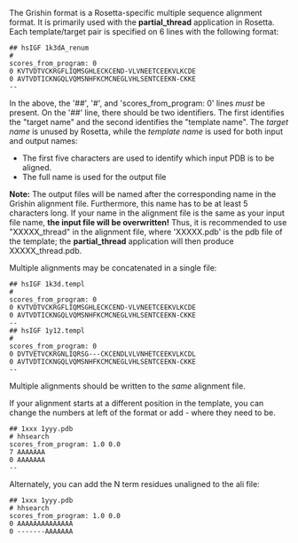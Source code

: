 The Grishin format is a Rosetta-specific multiple sequence alignment format.  It is primarily used with the **partial_thread** application in Rosetta.  Each template/target pair is specified on 6 lines with the following format:

    ## hsIGF 1k3dA_renum
    #
    scores_from_program: 0
    0 KVTVDTVCKRGFLIQMSGHLECKCEND-VLVNEETCEEKVLKCDE
    0 AVTVDTICKNGQLVQMSNHFKCMCNEGLVHLSENTCEEKN-CKKE
    --

In the above, the '##', '#', and 'scores_from_program: 0' lines _must_ be present.  On the '##' line, there should be two identifiers.  The first identifies the "target name" and the second identifies the "template name".  The _target name_ is unused by Rosetta, while the _template name_ is used for both input and output names:
* The first five characters are used to identify which input PDB is to be aligned.
* The full name is used for the output file

**Note:**  The output files will be named after the corresponding name in the Grishin alignment file. Furthermore, this name has to be at least 5 characters long. If your name in the alignment file is the same as your input file name, **the input file will be overwritten!** Thus, it is recommended to use "XXXXX_thread" in the alignment file, where 'XXXXX.pdb' is the pdb file of the template; the **partial_thread** application will then produce XXXXX_thread.pdb.

Multiple alignments may be concatenated in a single file:

    ## hsIGF 1k3d.templ
    #
    scores_from_program: 0
    0 KVTVDTVCKRGFLIQMSGHLECKCEND-VLVNEETCEEKVLKCDE
    0 AVTVDTICKNGQLVQMSNHFKCMCNEGLVHLSENTCEEKN-CKKE
    --
    ## hsIGF 1y12.templ
    #
    scores_from_program: 0
    0 DVTVETVCKRGNLIQRSG---CKCENDLVLVNHETCEEKVLKCDL
    0 AVTVDTICKNGQLVQMSNHFKCMCNEGLVHLSENTCEEKN-CKKE
    --
Multiple alignments should be written to the _same_ alignment file.

If your alignment starts at a different position in the template, you can change the numbers at left of the format or add - where they need to be.

    ## 1xxx 1yyy.pdb
    # hhsearch
    scores_from_program: 1.0 0.0
    7 AAAAAAA
    0 AAAAAAA
    --

Alternately, you can add the N term residues unaligned to the ali file:

    ## 1xxx 1yyy.pdb
    # hhsearch
    scores_from_program: 1.0 0.0
    0 AAAAAAAAAAAAAA
    0 -------AAAAAAA
